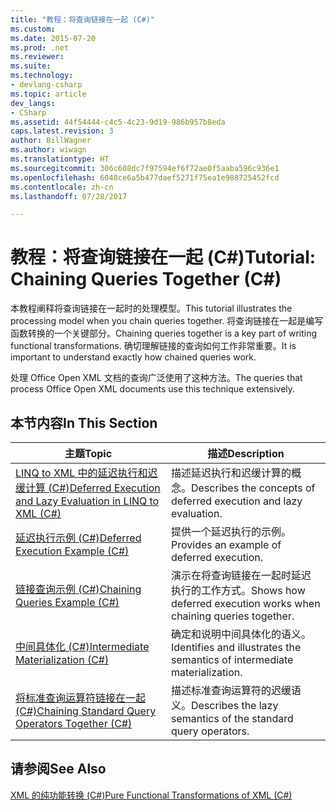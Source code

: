 ```yaml
---
title: "教程：将查询链接在一起 (C#)"
ms.custom: 
ms.date: 2015-07-20
ms.prod: .net
ms.reviewer: 
ms.suite: 
ms.technology:
- devlang-csharp
ms.topic: article
dev_langs:
- CSharp
ms.assetid: 44f54444-c4c5-4c23-9d19-986b957b8eda
caps.latest.revision: 3
author: BillWagner
ms.author: wiwagn
ms.translationtype: HT
ms.sourcegitcommit: 306c608dc7f97594ef6f72ae0f5aaba596c936e1
ms.openlocfilehash: 6048ce6a5b477daef5271f75ea1e988725452fcd
ms.contentlocale: zh-cn
ms.lasthandoff: 07/28/2017

---
```

# <a name="tutorial-chaining-queries-together-c"></a><span data-ttu-id="d6c26-102">教程：将查询链接在一起 (C#)</span><span class="sxs-lookup"><span data-stu-id="d6c26-102">Tutorial: Chaining Queries Together (C#)</span></span>
<span data-ttu-id="d6c26-103">本教程阐释将查询链接在一起时的处理模型。</span><span class="sxs-lookup"><span data-stu-id="d6c26-103">This tutorial illustrates the processing model when you chain queries together.</span></span> <span data-ttu-id="d6c26-104">将查询链接在一起是编写函数转换的一个关键部分。</span><span class="sxs-lookup"><span data-stu-id="d6c26-104">Chaining queries together is a key part of writing functional transformations.</span></span> <span data-ttu-id="d6c26-105">确切理解链接的查询如何工作非常重要。</span><span class="sxs-lookup"><span data-stu-id="d6c26-105">It is important to understand exactly how chained queries work.</span></span>  
  
 <span data-ttu-id="d6c26-106">处理 Office Open XML 文档的查询广泛使用了这种方法。</span><span class="sxs-lookup"><span data-stu-id="d6c26-106">The queries that process Office Open XML documents use this technique extensively.</span></span>  
  
## <a name="in-this-section"></a><span data-ttu-id="d6c26-107">本节内容</span><span class="sxs-lookup"><span data-stu-id="d6c26-107">In This Section</span></span>  
  
|<span data-ttu-id="d6c26-108">主题</span><span class="sxs-lookup"><span data-stu-id="d6c26-108">Topic</span></span>|<span data-ttu-id="d6c26-109">描述</span><span class="sxs-lookup"><span data-stu-id="d6c26-109">Description</span></span>|  
|-----------|-----------------|  
|[<span data-ttu-id="d6c26-110">LINQ to XML 中的延迟执行和迟缓计算 (C#)</span><span class="sxs-lookup"><span data-stu-id="d6c26-110">Deferred Execution and Lazy Evaluation in LINQ to XML (C#)</span></span>](../../../../csharp/programming-guide/concepts/linq/deferred-execution-and-lazy-evaluation-in-linq-to-xml.md)|<span data-ttu-id="d6c26-111">描述延迟执行和迟缓计算的概念。</span><span class="sxs-lookup"><span data-stu-id="d6c26-111">Describes the concepts of deferred execution and lazy evaluation.</span></span>|  
|[<span data-ttu-id="d6c26-112">延迟执行示例 (C#)</span><span class="sxs-lookup"><span data-stu-id="d6c26-112">Deferred Execution Example (C#)</span></span>](../../../../csharp/programming-guide/concepts/linq/deferred-execution-example.md)|<span data-ttu-id="d6c26-113">提供一个延迟执行的示例。</span><span class="sxs-lookup"><span data-stu-id="d6c26-113">Provides an example of deferred execution.</span></span>|  
|[<span data-ttu-id="d6c26-114">链接查询示例 (C#)</span><span class="sxs-lookup"><span data-stu-id="d6c26-114">Chaining Queries Example (C#)</span></span>](../../../../csharp/programming-guide/concepts/linq/chaining-queries-example.md)|<span data-ttu-id="d6c26-115">演示在将查询链接在一起时延迟执行的工作方式。</span><span class="sxs-lookup"><span data-stu-id="d6c26-115">Shows how deferred execution works when chaining queries together.</span></span>|  
|[<span data-ttu-id="d6c26-116">中间具体化 (C#)</span><span class="sxs-lookup"><span data-stu-id="d6c26-116">Intermediate Materialization (C#)</span></span>](../../../../csharp/programming-guide/concepts/linq/intermediate-materialization.md)|<span data-ttu-id="d6c26-117">确定和说明中间具体化的语义。</span><span class="sxs-lookup"><span data-stu-id="d6c26-117">Identifies and illustrates the semantics of intermediate materialization.</span></span>|  
|[<span data-ttu-id="d6c26-118">将标准查询运算符链接在一起 (C#)</span><span class="sxs-lookup"><span data-stu-id="d6c26-118">Chaining Standard Query Operators Together (C#)</span></span>](../../../../csharp/programming-guide/concepts/linq/chaining-standard-query-operators-together.md)|<span data-ttu-id="d6c26-119">描述标准查询运算符的迟缓语义。</span><span class="sxs-lookup"><span data-stu-id="d6c26-119">Describes the lazy semantics of the standard query operators.</span></span>|  
  
## <a name="see-also"></a><span data-ttu-id="d6c26-120">请参阅</span><span class="sxs-lookup"><span data-stu-id="d6c26-120">See Also</span></span>  
 [<span data-ttu-id="d6c26-121">XML 的纯功能转换 (C#)</span><span class="sxs-lookup"><span data-stu-id="d6c26-121">Pure Functional Transformations of XML (C#)</span></span>](../../../../csharp/programming-guide/concepts/linq/pure-functional-transformations-of-xml.md)

